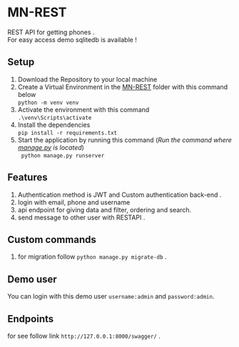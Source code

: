 # MN-REST
REST API for getting phones .<br>
For easy access demo sqlitedb is available !

## Setup

1. Download the Repository to your local machine <br>
2. Create a Virtual Environment in the [MN-REST](./) folder with this command below <br>
   `python -m venv venv`
3. Activate the environment with this command <br>
   `.\venv\Scripts\activate`
4. Install the dependencies <br>
   `pip install -r requirements.txt `
5. Start the application by running this command (_Run the command where [manage.py](./manage.py) is
   located_) <br>
   ` python manage.py runserver`
## Features
1. Authentication method is JWT and Custom authentication back-end .
2. login with email, phone and username
3. api endpoint for giving data and filter, ordering and search.
4. send message to other user with RESTAPI .
## Custom commands
1. for migration follow `python manage.py migrate-db` .

## Demo user
You can login with this demo user `username:admin` and `password:admin`.

## Endpoints
for see follow link `http://127.0.0.1:8000/swagger/` .
